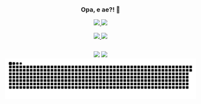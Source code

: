<div align="center">

### Opa, e ae?! 👋

<!--github stats-->
<div align="center" style="display: inline">
   <a href="https://github.com/AecioJose">
   <div style="display: inline_block">
      <img height="175em" src="https://github-readme-stats.vercel.app/api?username=brav999&show_icons=true&include_all_commits=true&count_private=true&bg_color=151515&border_color=9C4E6A&title_color=d7d8c0&text_color=d1c89a&icon_color=5aa2c9"/>
      <img height="175em" src="https://github-readme-stats.vercel.app/api/top-langs/?username=brav999&layout=compact&langs_count=7&bg_color=151515&border_color=9C4E6A&title_color=d7d8c0&text_color=d5e5e4&icon_color=5aa2c9"/>
   </div>
</div>
 
  
 <!--Imagem de linguagens-->
<div style="display: inline_block"><br>
 <img src="https://img.shields.io/badge/JavaScript-F7DF1E?style=for-the-badge&logo=javascript&logoColor=black"/>
 <img src="https://img.shields.io/badge/TypeScript-007ACC?style=for-the-badge&logo=typescript&logoColor=white"/>
</div>
  
  ##
  
<!--Redes Sociais-->
<div>
  <a href="https://www.linkedin.com/in/bravlima" target="blank"><img src="https://img.shields.io/badge/-LinkedIn-%230077B5?style=for-the-badge&logo=linkedin&logoColor=white" target="_blank"></a> 
  <a href="https://instagram.com/bravlima" target="blank"><img src="https://img.shields.io/badge/-Instagram-%23E4405F?style=for-the-badge&logo=instagram&logoColor=white" target="_blank"></a>
</div>

<!--Snaka Game-->
<picture>
  <source media="(prefers-color-scheme: dark)" srcset="https://raw.githubusercontent.com/brav999/brav999/output/github-contribution-grid-snake-dark.svg">
  <source media="(prefers-color-scheme: light)" srcset="https://raw.githubusercontent.com/brav999/brav999/output/github-contribution-grid-snake.svg">
  <img alt="github contribution grid snake animation" src="https://raw.githubusercontent.com/brav999/brav999/output/github-contribution-grid-snake.svg">
</picture>
